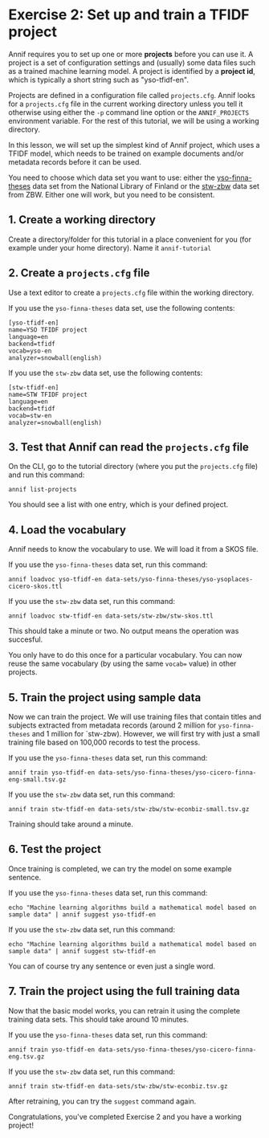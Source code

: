# Exercise 2: Set up and train a TFIDF project

Annif requires you to set up one or more **projects** before you can use it.
A project is a set of configuration settings and (usually) some data files
such as a trained machine learning model. A project is identified by a
**project id**, which is typically a short string such as "yso-tfidf-en".

Projects are defined in a configuration file called `projects.cfg`. Annif
looks for a `projects.cfg` file in the current working directory unless you
tell it otherwise using either the `-p` command line option or the
`ANNIF_PROJECTS` environment variable. For the rest of this tutorial, we
will be using a working directory.

In this lesson, we will set up the simplest kind of Annif project, which
uses a TFIDF model, which needs to be trained on example documents and/or
metadata records before it can be used. 

You need to choose which data set you want to use: either the
[yso-finna-theses](../data-sets/yso-finna-theses) data set from the National
Library of Finland or the [stw-zbw](../data-sets/stw-zbw) data set from ZBW.
Either one will work, but you need to be consistent.

## 1. Create a working directory

Create a directory/folder for this tutorial in a place convenient for you
(for example under your home directory). Name it `annif-tutorial`

## 2. Create a `projects.cfg` file

Use a text editor to create a `projects.cfg` file within the working
directory.

If you use the `yso-finna-theses` data set, use the following contents:

    [yso-tfidf-en]
    name=YSO TFIDF project
    language=en
    backend=tfidf
    vocab=yso-en
    analyzer=snowball(english)

If you use the `stw-zbw` data set, use the following contents:

    [stw-tfidf-en]
    name=STW TFIDF project
    language=en
    backend=tfidf
    vocab=stw-en
    analyzer=snowball(english)

## 3. Test that Annif can read the `projects.cfg` file

On the CLI, go to the tutorial directory (where you put the `projects.cfg`
file) and run this command:

    annif list-projects

You should see a list with one entry, which is your defined project.

## 4. Load the vocabulary

Annif needs to know the vocabulary to use. We will load it from a SKOS file.

If you use the `yso-finna-theses` data set, run this command:

    annif loadvoc yso-tfidf-en data-sets/yso-finna-theses/yso-ysoplaces-cicero-skos.ttl

If you use the `stw-zbw` data set, run this command:

    annif loadvoc stw-tfidf-en data-sets/stw-zbw/stw-skos.ttl

This should take a minute or two. No output means the operation was
succesful.

You only have to do this once for a particular vocabulary. You can now reuse
the same vocabulary (by using the same `vocab=` value) in other projects.

## 5. Train the project using sample data

Now we can train the project. We will use training files that contain titles
and subjects extracted from metadata records (around 2 million for
`yso-finna-theses` and 1 million for `stw-zbw). However, we will first try
with just a small training file based on 100,000 records to test the
process.

If you use the `yso-finna-theses` data set, run this command:

    annif train yso-tfidf-en data-sets/yso-finna-theses/yso-cicero-finna-eng-small.tsv.gz

If you use the `stw-zbw` data set, run this command:

    annif train stw-tfidf-en data-sets/stw-zbw/stw-econbiz-small.tsv.gz

Training should take around a minute.

## 6. Test the project

Once training is completed, we can try the model on some example sentence.

If you use the `yso-finna-theses` data set, run this command:

    echo "Machine learning algorithms build a mathematical model based on sample data" | annif suggest yso-tfidf-en

If you use the `stw-zbw` data set, run this command:

    echo "Machine learning algorithms build a mathematical model based on sample data" | annif suggest stw-tfidf-en

You can of course try any sentence or even just a single word.

## 7. Train the project using the full training data

Now that the basic model works, you can retrain it using the complete
training data sets. This should take around 10 minutes.

If you use the `yso-finna-theses` data set, run this command:

    annif train yso-tfidf-en data-sets/yso-finna-theses/yso-cicero-finna-eng.tsv.gz

If you use the `stw-zbw` data set, run this command:

    annif train stw-tfidf-en data-sets/stw-zbw/stw-econbiz.tsv.gz

After retraining, you can try the `suggest` command again.

Congratulations, you've completed Exercise 2 and you have a working project!

